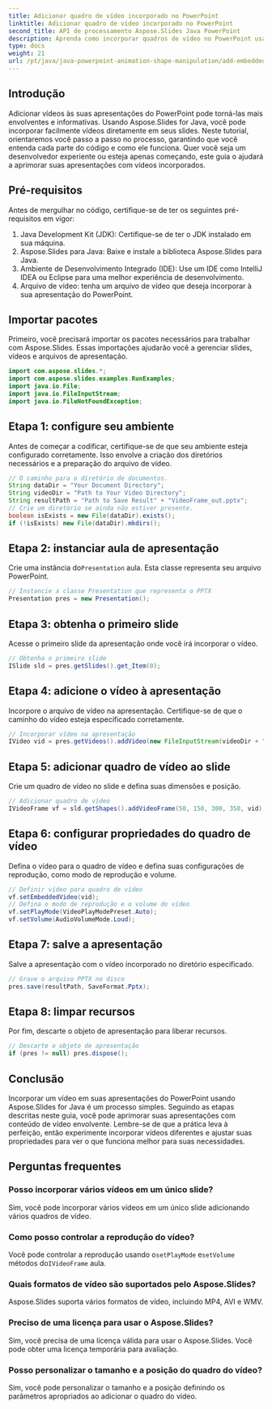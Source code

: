 ```yaml
---
title: Adicionar quadro de vídeo incorporado no PowerPoint
linktitle: Adicionar quadro de vídeo incorporado no PowerPoint
second_title: API de processamento Aspose.Slides Java PowerPoint
description: Aprenda como incorporar quadros de vídeo no PowerPoint usando Aspose.Slides for Java com este tutorial passo a passo. Aprimore suas apresentações facilmente.
type: docs
weight: 21
url: /pt/java/java-powerpoint-animation-shape-manipulation/add-embedded-video-frame-powerpoint/
---
```

## Introdução
Adicionar vídeos às suas apresentações do PowerPoint pode torná-las mais envolventes e informativas. Usando Aspose.Slides for Java, você pode incorporar facilmente vídeos diretamente em seus slides. Neste tutorial, orientaremos você passo a passo no processo, garantindo que você entenda cada parte do código e como ele funciona. Quer você seja um desenvolvedor experiente ou esteja apenas começando, este guia o ajudará a aprimorar suas apresentações com vídeos incorporados.
## Pré-requisitos
Antes de mergulhar no código, certifique-se de ter os seguintes pré-requisitos em vigor:
1. Java Development Kit (JDK): Certifique-se de ter o JDK instalado em sua máquina.
2. Aspose.Slides para Java: Baixe e instale a biblioteca Aspose.Slides para Java.
3. Ambiente de Desenvolvimento Integrado (IDE): Use um IDE como IntelliJ IDEA ou Eclipse para uma melhor experiência de desenvolvimento.
4. Arquivo de vídeo: tenha um arquivo de vídeo que deseja incorporar à sua apresentação do PowerPoint.
## Importar pacotes
Primeiro, você precisará importar os pacotes necessários para trabalhar com Aspose.Slides. Essas importações ajudarão você a gerenciar slides, vídeos e arquivos de apresentação.
```java
import com.aspose.slides.*;
import com.aspose.slides.examples.RunExamples;
import java.io.File;
import java.io.FileInputStream;
import java.io.FileNotFoundException;
```
## Etapa 1: configure seu ambiente
Antes de começar a codificar, certifique-se de que seu ambiente esteja configurado corretamente. Isso envolve a criação dos diretórios necessários e a preparação do arquivo de vídeo.
```java
// O caminho para o diretório de documentos.
String dataDir = "Your Document Directory";
String videoDir = "Path to Your Video Directory";
String resultPath = "Path to Save Result" + "VideoFrame_out.pptx";
// Crie um diretório se ainda não estiver presente.
boolean isExists = new File(dataDir).exists();
if (!isExists) new File(dataDir).mkdirs();
```
## Etapa 2: instanciar aula de apresentação
 Crie uma instância do`Presentation` aula. Esta classe representa seu arquivo PowerPoint.
```java
// Instancie a classe Presentation que representa o PPTX
Presentation pres = new Presentation();
```
## Etapa 3: obtenha o primeiro slide
Acesse o primeiro slide da apresentação onde você irá incorporar o vídeo.
```java
// Obtenha o primeiro slide
ISlide sld = pres.getSlides().get_Item(0);
```
## Etapa 4: adicione o vídeo à apresentação
Incorpore o arquivo de vídeo na apresentação. Certifique-se de que o caminho do vídeo esteja especificado corretamente.
```java
// Incorporar vídeo na apresentação
IVideo vid = pres.getVideos().addVideo(new FileInputStream(videoDir + "Wildlife.mp4"), LoadingStreamBehavior.ReadStreamAndRelease);
```
## Etapa 5: adicionar quadro de vídeo ao slide
Crie um quadro de vídeo no slide e defina suas dimensões e posição.
```java
// Adicionar quadro de vídeo
IVideoFrame vf = sld.getShapes().addVideoFrame(50, 150, 300, 350, vid);
```
## Etapa 6: configurar propriedades do quadro de vídeo
Defina o vídeo para o quadro de vídeo e defina suas configurações de reprodução, como modo de reprodução e volume.
```java
// Definir vídeo para quadro de vídeo
vf.setEmbeddedVideo(vid);
// Defina o modo de reprodução e o volume do vídeo
vf.setPlayMode(VideoPlayModePreset.Auto);
vf.setVolume(AudioVolumeMode.Loud);
```
## Etapa 7: salve a apresentação
Salve a apresentação com o vídeo incorporado no diretório especificado.
```java
// Grave o arquivo PPTX no disco
pres.save(resultPath, SaveFormat.Pptx);
```
## Etapa 8: limpar recursos
Por fim, descarte o objeto de apresentação para liberar recursos.
```java
// Descarte o objeto de apresentação
if (pres != null) pres.dispose();
```
## Conclusão
Incorporar um vídeo em suas apresentações do PowerPoint usando Aspose.Slides for Java é um processo simples. Seguindo as etapas descritas neste guia, você pode aprimorar suas apresentações com conteúdo de vídeo envolvente. Lembre-se de que a prática leva à perfeição, então experimente incorporar vídeos diferentes e ajustar suas propriedades para ver o que funciona melhor para suas necessidades.
## Perguntas frequentes
### Posso incorporar vários vídeos em um único slide?
Sim, você pode incorporar vários vídeos em um único slide adicionando vários quadros de vídeo.
### Como posso controlar a reprodução do vídeo?
 Você pode controlar a reprodução usando o`setPlayMode` e`setVolume` métodos do`IVideoFrame` aula.
### Quais formatos de vídeo são suportados pelo Aspose.Slides?
Aspose.Slides suporta vários formatos de vídeo, incluindo MP4, AVI e WMV.
### Preciso de uma licença para usar o Aspose.Slides?
Sim, você precisa de uma licença válida para usar o Aspose.Slides. Você pode obter uma licença temporária para avaliação.
### Posso personalizar o tamanho e a posição do quadro do vídeo?
Sim, você pode personalizar o tamanho e a posição definindo os parâmetros apropriados ao adicionar o quadro do vídeo.